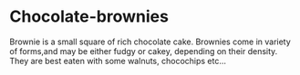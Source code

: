 # Chocolate-brownies
Brownie is a small square of rich chocolate cake.
Brownies come in variety of forms,and may be either fudgy or cakey, depending on their density.
They are best eaten with some walnuts, chocochips etc...
